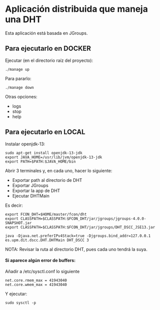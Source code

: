 # Aplicación distribuida que maneja una DHT

Esta aplicación está basada en JGroups.

## Para ejecutarlo en DOCKER
Ejecutar (en el directorio raíz del proyecto):

```
./manage up
```

Para pararlo:
```
./manage down
```

Otras opciones:
- logs
- stop
- help


## Para ejecutarlo en LOCAL

Instalar openjdk-13:

```
sudo apt-get install openjdk-13-jdk
export JAVA_HOME=/usr/lib/jvm/openjdk-13-jdk
export PATH=$PATH:$JAVA_HOME/bin
```
Abrir 3 terminales y, en cada uno, hacer lo siguiente:
- Exportar path al directorio de DHT
- Exportar JGroups
- Exportar la app de DHT
- Ejecutar DHTMain

Es decir:

```
export FCON_DHT=$HOME/master/fcon/dht
export CLASSPATH=$CLASSPATH:$FCON_DHT/jar/jgroups/jgroups-4.0.0-SNAPSHOT.jar
export CLASSPATH=$CLASSPATH:$FCON_DHT/jar/jgroups/DHT_DSCC_JSE13.jar
```
```
java -Djava.net.preferIPv4Stack=true -Djgroups.bind_addr=127.0.0.1 es.upm.dit.dscc.DHT.DHTMain DHT_DSCC 3
```

NOTA: Revisar la ruta al directorio DHT, pues cada uno tendrá la suya.


#### Si aparece algún error de buffers:
Añadir a /etc/sysctl.conf lo siguiente
```
net.core.rmem_max = 41943040
net.core.wmem_max = 41943040
```

Y ejecutar:
```
sudo sysctl -p
```
